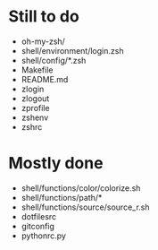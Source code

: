 Still to do
===========
- oh-my-zsh/
- shell/environment/login.zsh
- shell/config/*.zsh
- Makefile
- README.md
- zlogin
- zlogout
- zprofile
- zshenv
- zshrc

Mostly done
===========
- shell/functions/color/colorize.sh
- shell/functions/path/*
- shell/functions/source/source_r.sh
- dotfilesrc
- gitconfig
- pythonrc.py
